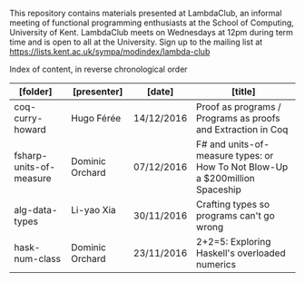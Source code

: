 This repository contains materials presented at LambdaClub, an informal
meeting of functional programming enthusiasts at the School of Computing,
University of Kent. LambdaClub meets on Wednesdays at 12pm during term time
and is open to all at the University. Sign up to the mailing list at 
https://lists.kent.ac.uk/sympa/modindex/lambda-club

Index of content, in reverse chronological order

| [folder]       | [presenter]     | [date]     | [title]                                         |
| -------------  | --------------- | ---------- | ----------------------------------------------- |
| coq-curry-howard         | Hugo Férée     | 14/12/2016 | Proof as programs / Programs as proofs and Extraction in Coq |
| fsharp-units-of-measure | Dominic Orchard | 07/12/2016 | F# and units-of-measure types: or How To Not Blow-Up a $200million Spaceship |  
| alg-data-types | Li-yao Xia      | 30/11/2016 | Crafting types so programs can't go wrong       |
| hask-num-class | Dominic Orchard | 23/11/2016 | 2+2=5: Exploring Haskell's overloaded numerics  |


